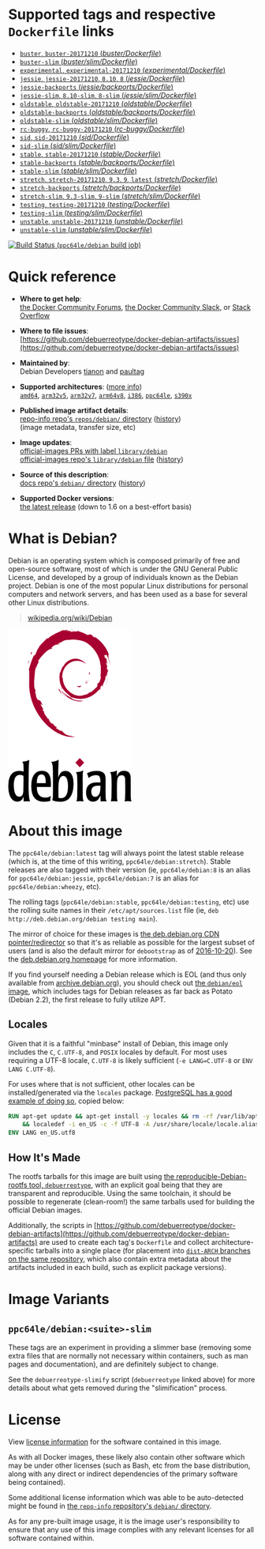<!--

********************************************************************************

WARNING:

    DO NOT EDIT "debian/README.md"

    IT IS AUTO-GENERATED

    (from the other files in "debian/" combined with a set of templates)

********************************************************************************

-->

# Supported tags and respective `Dockerfile` links

-	[`buster`, `buster-20171210` (*buster/Dockerfile*)](https://github.com/debuerreotype/docker-debian-artifacts/blob/559289a884744c2adaf993b9c56f6f4a25a3c0af/buster/Dockerfile)
-	[`buster-slim` (*buster/slim/Dockerfile*)](https://github.com/debuerreotype/docker-debian-artifacts/blob/559289a884744c2adaf993b9c56f6f4a25a3c0af/buster/slim/Dockerfile)
-	[`experimental`, `experimental-20171210` (*experimental/Dockerfile*)](https://github.com/debuerreotype/docker-debian-artifacts/blob/559289a884744c2adaf993b9c56f6f4a25a3c0af/experimental/Dockerfile)
-	[`jessie`, `jessie-20171210`, `8.10`, `8` (*jessie/Dockerfile*)](https://github.com/debuerreotype/docker-debian-artifacts/blob/559289a884744c2adaf993b9c56f6f4a25a3c0af/jessie/Dockerfile)
-	[`jessie-backports` (*jessie/backports/Dockerfile*)](https://github.com/debuerreotype/docker-debian-artifacts/blob/559289a884744c2adaf993b9c56f6f4a25a3c0af/jessie/backports/Dockerfile)
-	[`jessie-slim`, `8.10-slim`, `8-slim` (*jessie/slim/Dockerfile*)](https://github.com/debuerreotype/docker-debian-artifacts/blob/559289a884744c2adaf993b9c56f6f4a25a3c0af/jessie/slim/Dockerfile)
-	[`oldstable`, `oldstable-20171210` (*oldstable/Dockerfile*)](https://github.com/debuerreotype/docker-debian-artifacts/blob/559289a884744c2adaf993b9c56f6f4a25a3c0af/oldstable/Dockerfile)
-	[`oldstable-backports` (*oldstable/backports/Dockerfile*)](https://github.com/debuerreotype/docker-debian-artifacts/blob/559289a884744c2adaf993b9c56f6f4a25a3c0af/oldstable/backports/Dockerfile)
-	[`oldstable-slim` (*oldstable/slim/Dockerfile*)](https://github.com/debuerreotype/docker-debian-artifacts/blob/559289a884744c2adaf993b9c56f6f4a25a3c0af/oldstable/slim/Dockerfile)
-	[`rc-buggy`, `rc-buggy-20171210` (*rc-buggy/Dockerfile*)](https://github.com/debuerreotype/docker-debian-artifacts/blob/559289a884744c2adaf993b9c56f6f4a25a3c0af/rc-buggy/Dockerfile)
-	[`sid`, `sid-20171210` (*sid/Dockerfile*)](https://github.com/debuerreotype/docker-debian-artifacts/blob/559289a884744c2adaf993b9c56f6f4a25a3c0af/sid/Dockerfile)
-	[`sid-slim` (*sid/slim/Dockerfile*)](https://github.com/debuerreotype/docker-debian-artifacts/blob/559289a884744c2adaf993b9c56f6f4a25a3c0af/sid/slim/Dockerfile)
-	[`stable`, `stable-20171210` (*stable/Dockerfile*)](https://github.com/debuerreotype/docker-debian-artifacts/blob/559289a884744c2adaf993b9c56f6f4a25a3c0af/stable/Dockerfile)
-	[`stable-backports` (*stable/backports/Dockerfile*)](https://github.com/debuerreotype/docker-debian-artifacts/blob/559289a884744c2adaf993b9c56f6f4a25a3c0af/stable/backports/Dockerfile)
-	[`stable-slim` (*stable/slim/Dockerfile*)](https://github.com/debuerreotype/docker-debian-artifacts/blob/559289a884744c2adaf993b9c56f6f4a25a3c0af/stable/slim/Dockerfile)
-	[`stretch`, `stretch-20171210`, `9.3`, `9`, `latest` (*stretch/Dockerfile*)](https://github.com/debuerreotype/docker-debian-artifacts/blob/559289a884744c2adaf993b9c56f6f4a25a3c0af/stretch/Dockerfile)
-	[`stretch-backports` (*stretch/backports/Dockerfile*)](https://github.com/debuerreotype/docker-debian-artifacts/blob/559289a884744c2adaf993b9c56f6f4a25a3c0af/stretch/backports/Dockerfile)
-	[`stretch-slim`, `9.3-slim`, `9-slim` (*stretch/slim/Dockerfile*)](https://github.com/debuerreotype/docker-debian-artifacts/blob/559289a884744c2adaf993b9c56f6f4a25a3c0af/stretch/slim/Dockerfile)
-	[`testing`, `testing-20171210` (*testing/Dockerfile*)](https://github.com/debuerreotype/docker-debian-artifacts/blob/559289a884744c2adaf993b9c56f6f4a25a3c0af/testing/Dockerfile)
-	[`testing-slim` (*testing/slim/Dockerfile*)](https://github.com/debuerreotype/docker-debian-artifacts/blob/559289a884744c2adaf993b9c56f6f4a25a3c0af/testing/slim/Dockerfile)
-	[`unstable`, `unstable-20171210` (*unstable/Dockerfile*)](https://github.com/debuerreotype/docker-debian-artifacts/blob/559289a884744c2adaf993b9c56f6f4a25a3c0af/unstable/Dockerfile)
-	[`unstable-slim` (*unstable/slim/Dockerfile*)](https://github.com/debuerreotype/docker-debian-artifacts/blob/559289a884744c2adaf993b9c56f6f4a25a3c0af/unstable/slim/Dockerfile)

[![Build Status](https://doi-janky.infosiftr.net/job/multiarch/job/ppc64le/job/debian/badge/icon) (`ppc64le/debian` build job)](https://doi-janky.infosiftr.net/job/multiarch/job/ppc64le/job/debian/)

# Quick reference

-	**Where to get help**:  
	[the Docker Community Forums](https://forums.docker.com/), [the Docker Community Slack](https://blog.docker.com/2016/11/introducing-docker-community-directory-docker-community-slack/), or [Stack Overflow](https://stackoverflow.com/search?tab=newest&q=docker)

-	**Where to file issues**:  
	[https://github.com/debuerreotype/docker-debian-artifacts/issues](https://github.com/debuerreotype/docker-debian-artifacts/issues)

-	**Maintained by**:  
	Debian Developers [tianon](https://qa.debian.org/developer.php?login=tianon) and [paultag](https://qa.debian.org/developer.php?login=paultag)

-	**Supported architectures**: ([more info](https://github.com/docker-library/official-images#architectures-other-than-amd64))  
	[`amd64`](https://hub.docker.com/r/amd64/debian/), [`arm32v5`](https://hub.docker.com/r/arm32v5/debian/), [`arm32v7`](https://hub.docker.com/r/arm32v7/debian/), [`arm64v8`](https://hub.docker.com/r/arm64v8/debian/), [`i386`](https://hub.docker.com/r/i386/debian/), [`ppc64le`](https://hub.docker.com/r/ppc64le/debian/), [`s390x`](https://hub.docker.com/r/s390x/debian/)

-	**Published image artifact details**:  
	[repo-info repo's `repos/debian/` directory](https://github.com/docker-library/repo-info/blob/master/repos/debian) ([history](https://github.com/docker-library/repo-info/commits/master/repos/debian))  
	(image metadata, transfer size, etc)

-	**Image updates**:  
	[official-images PRs with label `library/debian`](https://github.com/docker-library/official-images/pulls?q=label%3Alibrary%2Fdebian)  
	[official-images repo's `library/debian` file](https://github.com/docker-library/official-images/blob/master/library/debian) ([history](https://github.com/docker-library/official-images/commits/master/library/debian))

-	**Source of this description**:  
	[docs repo's `debian/` directory](https://github.com/docker-library/docs/tree/master/debian) ([history](https://github.com/docker-library/docs/commits/master/debian))

-	**Supported Docker versions**:  
	[the latest release](https://github.com/docker/docker-ce/releases/latest) (down to 1.6 on a best-effort basis)

# What is Debian?

Debian is an operating system which is composed primarily of free and open-source software, most of which is under the GNU General Public License, and developed by a group of individuals known as the Debian project. Debian is one of the most popular Linux distributions for personal computers and network servers, and has been used as a base for several other Linux distributions.

> [wikipedia.org/wiki/Debian](https://en.wikipedia.org/wiki/Debian)

![logo](https://raw.githubusercontent.com/docker-library/docs/b449be7df57e9ed9086bb5821bfb5d6cdc5d67a4/debian/logo.png)

# About this image

The `ppc64le/debian:latest` tag will always point the latest stable release (which is, at the time of this writing, `ppc64le/debian:stretch`). Stable releases are also tagged with their version (ie, `ppc64le/debian:8` is an alias for `ppc64le/debian:jessie`, `ppc64le/debian:7` is an alias for `ppc64le/debian:wheezy`, etc).

The rolling tags (`ppc64le/debian:stable`, `ppc64le/debian:testing`, etc) use the rolling suite names in their `/etc/apt/sources.list` file (ie, `deb http://deb.debian.org/debian testing main`).

The mirror of choice for these images is [the deb.debian.org CDN pointer/redirector](https://deb.debian.org) so that it's as reliable as possible for the largest subset of users (and is also the default mirror for `debootstrap` as of [2016-10-20](https://anonscm.debian.org/cgit/d-i/debootstrap.git/commit/?id=9e8bc60ad1ccf3a25ce7890526b70059f3e770de)). See the [deb.debian.org homepage](https://deb.debian.org) for more information.

If you find yourself needing a Debian release which is EOL (and thus only available from [archive.debian.org](http://archive.debian.org)), you should check out [the `debian/eol` image](https://hub.docker.com/r/debian/eol/), which includes tags for Debian releases as far back as Potato (Debian 2.2), the first release to fully utilize APT.

## Locales

Given that it is a faithful "minbase" install of Debian, this image only includes the `C`, `C.UTF-8`, and `POSIX` locales by default. For most uses requiring a UTF-8 locale, `C.UTF-8` is likely sufficient (`-e LANG=C.UTF-8` or `ENV LANG C.UTF-8`).

For uses where that is not sufficient, other locales can be installed/generated via the `locales` package. [PostgreSQL has a good example of doing so](https://github.com/docker-library/postgres/blob/69bc540ecfffecce72d49fa7e4a46680350037f9/9.6/Dockerfile#L21-L24), copied below:

```dockerfile
RUN apt-get update && apt-get install -y locales && rm -rf /var/lib/apt/lists/* \
	&& localedef -i en_US -c -f UTF-8 -A /usr/share/locale/locale.alias en_US.UTF-8
ENV LANG en_US.utf8
```

## How It's Made

The rootfs tarballs for this image are built using [the reproducible-Debian-rootfs tool, `debuerreotype`](https://github.com/debuerreotype/debuerreotype), with an explicit goal being that they are transparent and reproducible. Using the same toolchain, it should be possible to regenerate (clean-room!) the same tarballs used for building the official Debian images.

Additionally, the scripts in [https://github.com/debuerreotype/docker-debian-artifacts](https://github.com/debuerreotype/docker-debian-artifacts) are used to create each tag's `Dockerfile` and collect architecture-specific tarballs into a single place (for placement into [`dist-ARCH` branches on the same repository](https://github.com/debuerreotype/docker-debian-artifacts/branches), which also contain extra metadata about the artifacts included in each build, such as explicit package versions).

# Image Variants

## `ppc64le/debian:<suite>-slim`

These tags are an experiment in providing a slimmer base (removing some extra files that are normally not necessary within containers, such as man pages and documentation), and are definitely subject to change.

See the `debuerreotype-slimify` script (`debuerreotype` linked above) for more details about what gets removed during the "slimification" process.

# License

View [license information](https://www.debian.org/social_contract#guidelines) for the software contained in this image.

As with all Docker images, these likely also contain other software which may be under other licenses (such as Bash, etc from the base distribution, along with any direct or indirect dependencies of the primary software being contained).

Some additional license information which was able to be auto-detected might be found in [the `repo-info` repository's `debian/` directory](https://github.com/docker-library/repo-info/tree/master/repos/debian).

As for any pre-built image usage, it is the image user's responsibility to ensure that any use of this image complies with any relevant licenses for all software contained within.
